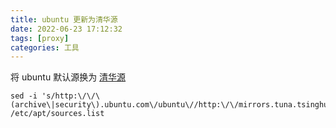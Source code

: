 ```yaml
---
title: ubuntu 更新为清华源
date: 2022-06-23 17:12:32
tags: [proxy]
categories: 工具
---
```


将 ubuntu 默认源换为 [清华源](https://mirror.tuna.tsinghua.edu.cn/help/ubuntu/)

```shell
sed -i 's/http:\/\/\(archive\|security\).ubuntu.com\/ubuntu\//http:\/\/mirrors.tuna.tsinghua.edu.cn\/ubuntu\//g' /etc/apt/sources.list
```
